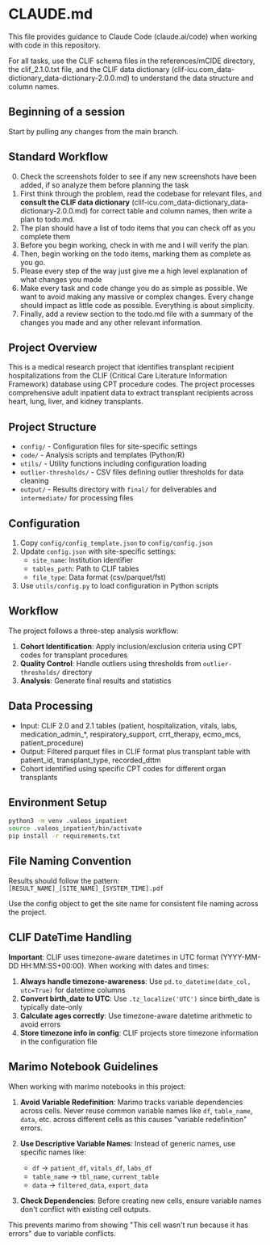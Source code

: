 # CLAUDE.md

This file provides guidance to Claude Code (claude.ai/code) when working with code in this repository.

For all tasks, use the CLIF schema files in the references/mCIDE directory, the clif_2.1.0.txt file, and the CLIF data dictionary (clif-icu.com_data-dictionary_data-dictionary-2.0.0.md) to understand the data structure and column names.

## Beginning of a session

Start by pulling any changes from the main branch.


## Standard Workflow
0. Check the screenshots folder to see if any new screenshots have been added, if so analyze them before planning the task
1. First think through the problem, read the codebase for relevant files, and **consult the CLIF data dictionary** (clif-icu.com_data-dictionary_data-dictionary-2.0.0.md) for correct table and column names, then write a plan to todo.md.
2. The plan should have a list of todo items that you can check off as you complete them
3. Before you begin working, check in with me and I will verify the plan.
4. Then, begin working on the todo items, marking them as complete as you go.
5. Please every step of the way just give me a high level explanation of what changes you made
6. Make every task and code change you do as simple as possible. We want to avoid making any massive or complex changes. Every change should impact as little code as possible. Everything is about simplicity.
7. Finally, add a review section to the todo.md file with a summary of the changes you made and any other relevant information.



## Project Overview

This is a medical research project that identifies transplant recipient hospitalizations from the CLIF (Critical Care Literature Information Framework) database using CPT procedure codes. The project processes comprehensive adult inpatient data to extract transplant recipients across heart, lung, liver, and kidney transplants.

## Project Structure

- `config/` - Configuration files for site-specific settings
- `code/` - Analysis scripts and templates (Python/R)
- `utils/` - Utility functions including configuration loading
- `outlier-thresholds/` - CSV files defining outlier thresholds for data cleaning
- `output/` - Results directory with `final/` for deliverables and `intermediate/` for processing files

## Configuration

1. Copy `config/config_template.json` to `config/config.json`
2. Update `config.json` with site-specific settings:
   - `site_name`: Institution identifier
   - `tables_path`: Path to CLIF tables
   - `file_type`: Data format (csv/parquet/fst)
3. Use `utils/config.py` to load configuration in Python scripts

## Workflow

The project follows a three-step analysis workflow:

1. **Cohort Identification**: Apply inclusion/exclusion criteria using CPT codes for transplant procedures
2. **Quality Control**: Handle outliers using thresholds from `outlier-thresholds/` directory
3. **Analysis**: Generate final results and statistics

## Data Processing

- Input: CLIF 2.0 and 2.1 tables (patient, hospitalization, vitals, labs, medication_admin_*, respiratory_support, crrt_therapy, ecmo_mcs, patient_procedure)
- Output: Filtered parquet files in CLIF format plus transplant table with patient_id, transplant_type, recorded_dttm
- Cohort identified using specific CPT codes for different organ transplants

## Environment Setup

```bash
python3 -m venv .valeos_inpatient
source .valeos_inpatient/bin/activate
pip install -r requirements.txt
```

## File Naming Convention

Results should follow the pattern: `[RESULT_NAME]_[SITE_NAME]_[SYSTEM_TIME].pdf`

Use the config object to get the site name for consistent file naming across the project.

## CLIF DateTime Handling

**Important**: CLIF uses timezone-aware datetimes in UTC format (YYYY-MM-DD HH:MM:SS+00:00). When working with dates and times:

1. **Always handle timezone-awareness**: Use `pd.to_datetime(date_col, utc=True)` for datetime columns
2. **Convert birth_date to UTC**: Use `.tz_localize('UTC')` since birth_date is typically date-only
3. **Calculate ages correctly**: Use timezone-aware datetime arithmetic to avoid errors
4. **Store timezone info in config**: CLIF projects store timezone information in the configuration file

## Marimo Notebook Guidelines

When working with marimo notebooks in this project:

1. **Avoid Variable Redefinition**: Marimo tracks variable dependencies across cells. Never reuse common variable names like `df`, `table_name`, `data`, etc. across different cells as this causes "variable redefinition" errors.

2. **Use Descriptive Variable Names**: Instead of generic names, use specific names like:
   - `df` → `patient_df`, `vitals_df`, `labs_df`
   - `table_name` → `tbl_name`, `current_table`
   - `data` → `filtered_data`, `export_data`

3. **Check Dependencies**: Before creating new cells, ensure variable names don't conflict with existing cell outputs.

This prevents marimo from showing "This cell wasn't run because it has errors" due to variable conflicts.